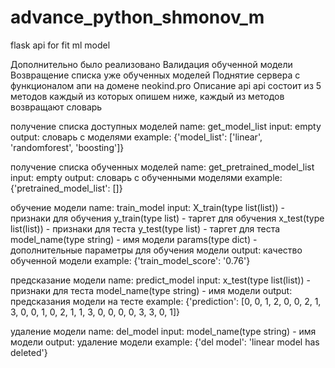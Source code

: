 # advance_python_shmonov_m
flask api for fit ml model

Дополнительно было реализовано
Валидация обученной модели
Возвращение списка уже обученных моделей
Поднятие сервера с функционалом апи на домене neokind.pro
Описание api
api состоит из 5 методов каждый из которых опишем ниже, каждый из методов возвращают словарь

получение списка доступных моделей
name: get_model_list
input: empty
output: словарь с моделями
example: {'model_list': ['linear', 'randomforest', 'boosting']}

получение списка обученных моделей
name: get_pretrained_model_list
input: empty
output: словарь с обученными моделями
example: {'pretrained_model_list': []}

обучение модели
name: train_model
input: X_train(type list(list)) - признаки для обучения
y_train(type list) - таргет для обучения
x_test(type list(list)) - признаки для теста
y_test(type list) - таргет для теста
model_name(type string) - имя модели
params(type dict) - дополнительные параметры для обучения модели
output: качество обученной модели
example: {'train_model_score': '0.76'}

предсказание модели
name: predict_model
input: x_test(type list(list)) - признаки для теста
model_name(type string) - имя модели
output: предсказания модели на тесте
example: {'prediction': [0, 0, 1, 2, 0, 0, 2, 1, 3, 0, 0, 1, 0, 2, 1, 1, 3, 0, 0, 0, 0, 3, 3, 0, 1]}

удаление модели
name: del_model
input: model_name(type string) - имя модели
output: удаление модели
example: {'del model': 'linear model has deleted'}
